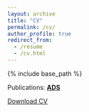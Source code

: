 ```yaml
---
layout: archive
title: "CV"
permalink: /cv/
author_profile: true
redirect_from:
  - /resume
  - /cv.html
---
```


{% include base_path %}

Publications: [**ADS**](https://ui.adsabs.harvard.edu/public-libraries/51HATpbMQnS7c7aTOCUzsQ)

[Download CV](files/resume_2022.pdf)